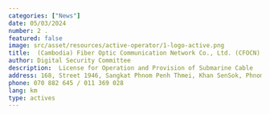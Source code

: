 ```yaml
---
categories: ["News"]
date: 05/03/2024
number: 2 .
featured: false
image: src/asset/resources/active-operator/1-logo-active.png
title:  (Cambodia) Fiber Optic Communication Network Co., Ltd. (CFOCN) 
author: Digital Security Committee
description:  License for Operation and Provision of Submarine Cable
address: 168, Street 1946, Sangkat Phnom Penh Thmei, Khan SenSok, Phnom Penh
phone: 070 882 645 / 011 369 028
lang: km
type: actives
---
```

